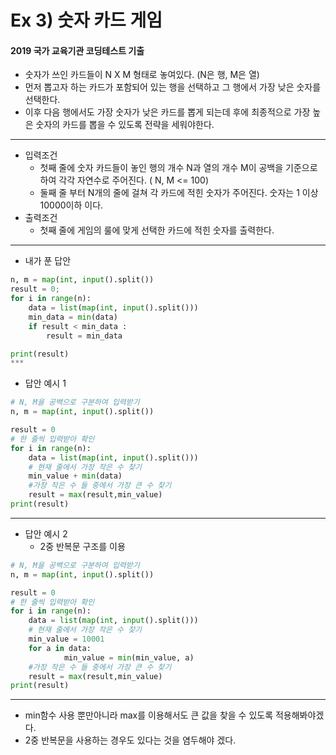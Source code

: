 # Ex 3) 숫자 카드 게임
#### 2019 국가 교육기관 코딩테스트 기출
- 숫자가 쓰인 카드들이 N X M 형태로 놓여있다. (N은 행, M은 열)
- 먼저 뽑고자 하는 카드가 포함되어 있는 행을 선택하고 그 행에서 가장 낮은 숫자를 선택한다.
- 이후 다음 행에서도 가장 숫자가 낮은 카드를 뽑게 되는데 후에 최종적으로 가장 높은 숫자의 카드를 뽑을 수 있도록 전략을 세워야한다.
***
- 입력조건
  - 첫째 줄에 숫자 카드들이 놓인 행의 개수 N과 열의 개수 M이 공백을 기준으로하여 각각 자연수로 주어진다. ( N, M <= 100)
  - 둘째 줄 부터 N개의 줄에 걸쳐 각 카드에 적힌 숫자가 주어진다. 숫자는 1 이상 10000이하 이다.
- 출력조건
  - 첫째 줄에 게임의 룰에 맞게 선택한 카드에 적힌 숫자를 출력한다.
***
- 내가 푼 답안
```python
n, m = map(int, input().split())
result = 0;
for i in range(n):
    data = list(map(int, input().split()))
    min_data = min(data)
    if result < min_data :
        result = min_data

print(result)
***
```
- 답안 예시 1
```python
# N, M을 공백으로 구분하여 입력받기
n, m = map(int, input().split())

result = 0
# 한 줄씩 입력받아 확인
for i in range(n):
    data = list(map(int, input().split()))
    # 현재 줄에서 가장 작은 수 찾기
    min_value + min(data)
    #가장 작은 수 들 중에서 가장 큰 수 찾기
    result = max(result,min_value)
print(result)
```
***
- 답안 예시 2
  - 2중 반복문 구조를 이용
```python
# N, M을 공백으로 구분하여 입력받기
n, m = map(int, input().split())

result = 0
# 한 줄씩 입력받아 확인
for i in range(n):
    data = list(map(int, input().split()))
    # 현재 줄에서 가장 작은 수 찾기
    min_value = 10001
    for a in data:
            min_value = min(min_value, a)
    #가장 작은 수 들 중에서 가장 큰 수 찾기
    result = max(result,min_value)
print(result)
```
***
- min함수 사용 뿐만아니라 max를 이용해서도 큰 값을 찾을 수 있도록 적용해봐야겠다.
- 2중 반복문을 사용하는 경우도 있다는 것을 염두해야 겠다.